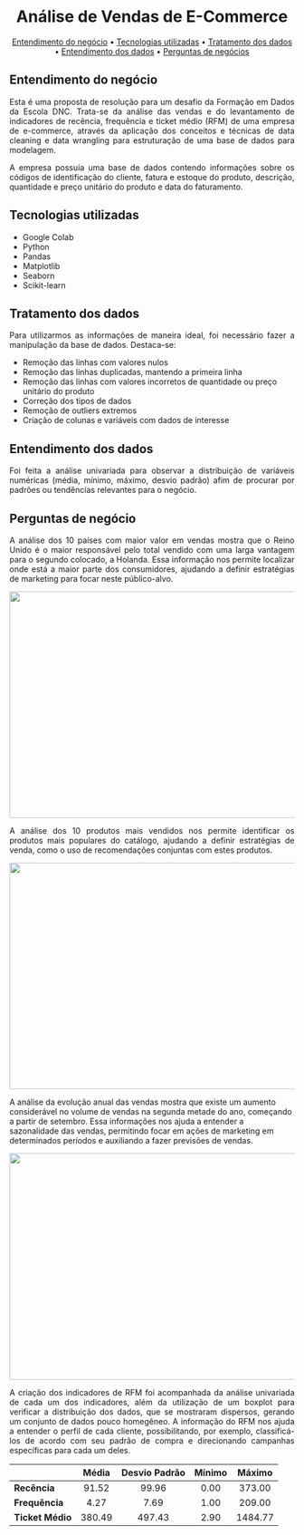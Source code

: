 <h1 align="center">Análise de Vendas de E-Commerce</h1>

<p align="center">
 <a href="#entendimento-do-negócio">Entendimento do negócio</a> •
 <a href="#tecnologias-utilizadas">Tecnologias utilizadas</a> •
 <a href="#tratamento-dos-dados">Tratamento dos dados</a> • 
 <a href="#entendimento-dos-dados">Entendimento dos dados</a> • 
 <a href="#perguntas-de-negócio">Perguntas de negócios</a
</p>

## Entendimento do negócio
<p align="justify">
Esta é uma proposta de resolução para um desafio da Formação em Dados da Escola DNC. Trata-se da análise das vendas e do levantamento de indicadores de recência, frequência e ticket médio (RFM) de uma empresa de e-commerce, através da aplicação dos conceitos e técnicas de data cleaning e data wrangling para estruturação de uma base de dados para modelagem. 

<p align="justify">
A empresa possuía uma base de dados contendo informações sobre os códigos de identificação do cliente, fatura e estoque do produto, descrição, quantidade e preço unitário do produto e data do faturamento. 

## Tecnologias utilizadas
- Google Colab
- Python
- Pandas
- Matplotlib
- Seaborn
- Scikit-learn

## Tratamento dos dados
<p align="justify">
Para utilizarmos as informações de maneira ideal, foi necessário fazer a manipulação da base de dados. Destaca-se:
  
- Remoção das linhas com valores nulos
- Remoção das linhas duplicadas, mantendo a primeira linha
- Remoção das linhas com valores incorretos de quantidade ou preço unitário do produto
- Correção dos tipos de dados
- Remoção de outliers extremos
- Criação de colunas e variáveis com dados de interesse

## Entendimento dos dados
<p align="justify">
Foi feita a análise univariada para observar a distribuição de variáveis numéricas (média, mínimo, máximo, desvio padrão) afim de procurar por padrões ou tendências relevantes para o negócio.
  
## Perguntas de negócio
<p align="justify">
A análise dos 10 países com maior valor em vendas mostra que o Reino Unido é o maior responsável pelo total vendido com uma larga vantagem para o segundo colocado, a Holanda. Essa informação nos permite localizar onde está a maior parte dos consumidores, ajudando a definir estratégias de marketing para focar neste público-alvo.

<p align="center">
    <img width="700" height="400" src="https://github.com/viniciusendo/Analise_Vendas_E-commerce/assets/134152277/a4b71e7b-86d8-4b1e-b9de-d1c0de8d4d35">
</p>

<p align="justify">
A análise dos 10 produtos mais vendidos nos permite identificar os produtos mais populares do catálogo, ajudando a definir estratégias de venda, como o uso de recomendações conjuntas com estes produtos.

<p align="center">
    <img width="700" height="400" src="https://github.com/viniciusendo/Analise_Vendas_E-commerce/assets/134152277/214cac86-8b50-4755-8780-e31f953af072">
</p>

A análise da evolução anual das vendas mostra que existe um aumento considerável no volume de vendas na segunda metade do ano, começando a partir de setembro. Essa informações nos ajuda a entender a sazonalidade das vendas, permitindo focar em ações de marketing em determinados períodos e auxiliando a fazer previsões de vendas. 

<p align="center">
    <img width="700" height="400" src="https://github.com/viniciusendo/Analise_Vendas_E-commerce/assets/134152277/2d7a00b6-f9c2-43cc-ab38-4a627a535d54">
</p>

<p align="justify">
A criação dos indicadores de RFM foi acompanhada da análise univariada de cada um dos indicadores, além da utilização de um boxplot para verificar a distribuição dos dados, que se mostraram dispersos, gerando um conjunto de dados pouco homegêneo. A informação do RFM nos ajuda a entender o perfil de cada cliente, possibilitando, por exemplo, classificá-los de acordo com seu padrão de compra e direcionando campanhas específicas para cada um deles.

<div align="center">
 
|  | Média | Desvio Padrão | Mínimo | Máximo |
| ----------- | :-----------: | :-----------: | :-----------: | :-----------: |
| **Recência** | 91.52 | 99.96 | 0.00 | 373.00 |
| **Frequência**| 4.27 | 7.69 | 1.00 | 209.00 |
| **Ticket Médio** | 380.49 | 497.43| 2.90 | 1484.77 |

</div>




